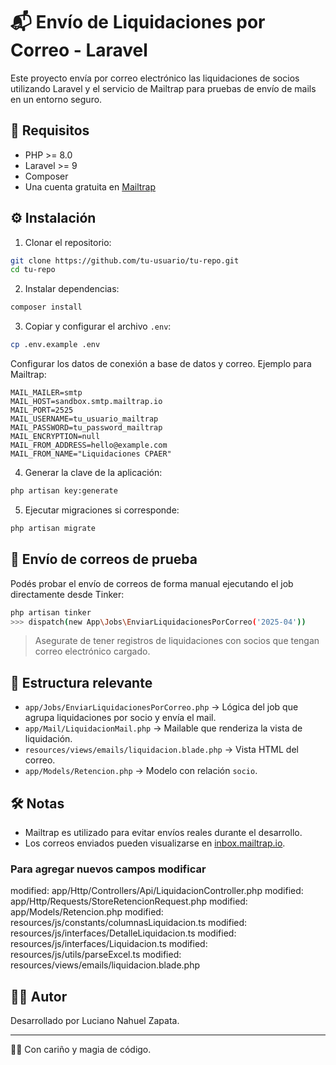 # 📬 Envío de Liquidaciones por Correo - Laravel

Este proyecto envía por correo electrónico las liquidaciones de socios utilizando Laravel y el servicio de Mailtrap para pruebas de envío de mails en un entorno seguro.

## 🚀 Requisitos

- PHP >= 8.0
- Laravel >= 9
- Composer
- Una cuenta gratuita en [Mailtrap](https://mailtrap.io)

## ⚙️ Instalación

1. Clonar el repositorio:

```bash
git clone https://github.com/tu-usuario/tu-repo.git
cd tu-repo
```

2. Instalar dependencias:

```bash
composer install
```

3. Copiar y configurar el archivo `.env`:

```bash
cp .env.example .env
```

Configurar los datos de conexión a base de datos y correo. Ejemplo para Mailtrap:

```env
MAIL_MAILER=smtp
MAIL_HOST=sandbox.smtp.mailtrap.io
MAIL_PORT=2525
MAIL_USERNAME=tu_usuario_mailtrap
MAIL_PASSWORD=tu_password_mailtrap
MAIL_ENCRYPTION=null
MAIL_FROM_ADDRESS=hello@example.com
MAIL_FROM_NAME="Liquidaciones CPAER"
```

4. Generar la clave de la aplicación:

```bash
php artisan key:generate
```

5. Ejecutar migraciones si corresponde:

```bash
php artisan migrate
```

## 🧪 Envío de correos de prueba

Podés probar el envío de correos de forma manual ejecutando el job directamente desde Tinker:

```bash
php artisan tinker
>>> dispatch(new App\Jobs\EnviarLiquidacionesPorCorreo('2025-04'))
```

> Asegurate de tener registros de liquidaciones con socios que tengan correo electrónico cargado.

## 📂 Estructura relevante

- `app/Jobs/EnviarLiquidacionesPorCorreo.php` → Lógica del job que agrupa liquidaciones por socio y envía el mail.
- `app/Mail/LiquidacionMail.php` → Mailable que renderiza la vista de liquidación.
- `resources/views/emails/liquidacion.blade.php` → Vista HTML del correo.
- `app/Models/Retencion.php` → Modelo con relación `socio`.

## 🛠️ Notas

- Mailtrap es utilizado para evitar envíos reales durante el desarrollo.
- Los correos enviados pueden visualizarse en [inbox.mailtrap.io](https://mailtrap.io/inboxes).

### Para agregar nuevos campos modificar
 modified:   app/Http/Controllers/Api/LiquidacionController.php
  modified:   app/Http/Requests/StoreRetencionRequest.php
  modified:   app/Models/Retencion.php
  modified:   resources/js/constants/columnasLiquidacion.ts
  modified:   resources/js/interfaces/DetalleLiquidacion.ts
  modified:   resources/js/interfaces/Liquidacion.ts
  modified:   resources/js/utils/parseExcel.ts
  modified:   resources/views/emails/liquidacion.blade.php

## 🧑‍💻 Autor

Desarrollado por Luciano Nahuel Zapata.

---

🧙‍♀️ Con cariño y magia de código.
